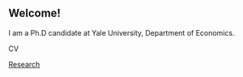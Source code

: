 ## Welcome!

I am a Ph.D candidate at Yale University, Department of Economics.

CV

[Research](./papers.html)

